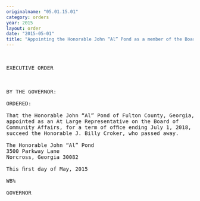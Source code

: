 ```yaml
---
originalname: "05.01.15.01"
category: orders
year: 2015
layout: order
date: "2015-05-01"
title: "Appointing the Honorable John “Al” Pond as a member of the Board of Community Affairs"
---
```

<pre>
 

EXECUTIVE ORDER

 

BY THE GOVERNOR:

ORDERED:

That the Honorable John “Al” Pond of Fulton County, Georgia, is
appointed as an At Large Representative on the Board of
Community Affairs, for a term of ofﬁce ending July 1, 2018, to
succeed the Honorable J. Billy Croker, who passed away.

The Honorable John “Al” Pond
3500 Parkway Lane
Norcross, Georgia 30082

This ﬁrst day of May, 2015

WB%

GOVERNOR

 

</pre>
